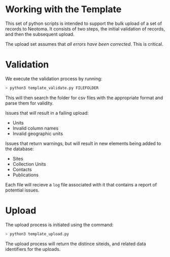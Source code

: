 # Working with the Template

This set of python scripts is intended to support the bulk upload of a set of records to Neotoma. It consists of two steps,
the initial validation of records, and then the subsequent upload.

The upload set assumes that _all errors have been corrected_. This is critical.

# Validation

We execute the validation process by running:

```bash
> python3 template_validate.py FILEFOLDER
```

This will then search the folder for csv files with the appropriate format and parse them for validity.

Issues that will result in a failing upload:

* Units
* Invalid column names
* Invalid geographic units

Issues that return warnings, but will result in new elements being added to the database:

* Sites
* Collection Units
* Contacts
* Publications

Each file will recieve a `log` file associated with it that contains a report of potential issues.

# Upload

The upload process is initiated using the command:

```bash
> python3 template_upload.py
```

The upload process will return the distince siteids, and related data identifiers for the uploads.
